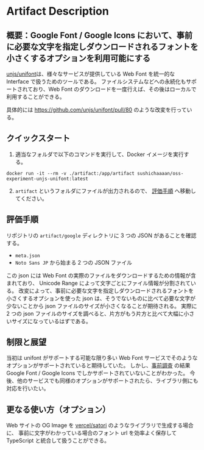 # Artifact Description

## 概要：Google Font / Google Icons において、事前に必要な文字を指定しダウンロードされるフォントを小さくするオプションを利用可能にする

[unjs/unifont](https://github.com/unjs/unifont)は、様々なサービスが提供している Web Font を統一的な Interface で扱うためのツールである。
ファイルシステムなどへの永続化もサポートされており、Web Font のダウンロードを一度行えば、その後はローカルで利用することができる。

具体的には https://github.com/unjs/unifont/pull/80 のような改変を行っている。

## クイックスタート

1. 適当なフォルダで以下のコマンドを実行して、Docker イメージを実行する。
  ```
  docker run -it --rm -v ./artifact:/app/artifact sushichaaaan/oss-experiment-unjs-unifont:latest
  ```

2. `artifact` というフォルダにファイルが出力されるので、 [評価手順](#評価手順) へ移動してください。

## 評価手順

リポジトリの `artifact/google` ディレクトリに 3 つの JSON があることを確認する。
  - `meta.json`
  - `Noto Sans JP` から始まる 2 つの JSON ファイル

この json には Web Font の実際のファイルをダウンロードするための情報が含まれており、 Unicode Range によって文字ごとにファイル情報が分割されている。
改変によって、事前に必要な文字を指定しダウンロードされるフォントを小さくするオプションを使った json は、そうでないものに比べて必要な文字が少ないことから
json ファイルのサイズが小さくなることが期待される。
実際に 2 つの json ファイルのサイズを調べると、片方がもう片方と比べて大幅に小さいサイズになっているはずである。

## 制限と展望

当初は unifont がサポートする可能な限り多い Web Font サービスでそのようなオプションがサポートされていると期待していた。
しかし、[事前調査](https://scrapbox.io/sushichan044/Optimization_options_for_web_font_service) の結果 Google Font / Google Icons でしかサポートされていないことがわかった。
今後、他のサービスでも同様のオプションがサポートされたら、ライブラリ側にも対応を行いたい。

## 更なる使い方（オプション）

Web サイトの OG Image を [vercel/satori](https://github.com/vercel/satori) のようなライブラリで生成する場合に、
事前に文字がわかっている場合のフォント url を効率よく保存して TypeScript と統合して扱うことができる。
